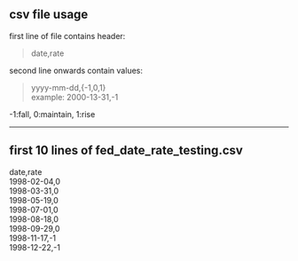 ## csv file usage

first line of file contains header:  
> date,rate

second line onwards contain values:  
> yyyy-mm-dd,{-1,0,1}  
> example: 2000-13-31,-1

-1:fall, 0:maintain, 1:rise  

---

## first 10 lines of fed_date_rate_testing.csv

date,rate  
1998-02-04,0  
1998-03-31,0  
1998-05-19,0  
1998-07-01,0  
1998-08-18,0  
1998-09-29,0  
1998-11-17,-1  
1998-12-22,-1  
